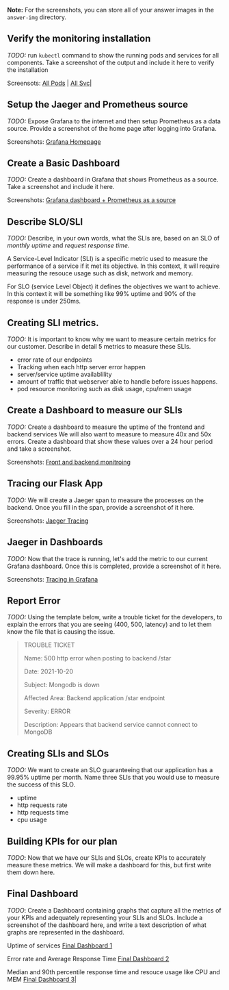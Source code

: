 **Note:** For the screenshots, you can store all of your answer images in the `answer-img` directory.

## Verify the monitoring installation

*TODO:* run `kubectl` command to show the running pods and services for all components. Take a screenshot of the output and include it here to verify the installation

Screensots:
[All Pods](answer-img/all_pods.png) |
[All Svc](answer-img/all_svc.png)|

## Setup the Jaeger and Prometheus source
*TODO:* Expose Grafana to the internet and then setup Prometheus as a data source. Provide a screenshot of the home page after logging into Grafana.

Screenshots:
[Grafana Homepage](answer-img/Grafana_HomePage.png)

## Create a Basic Dashboard
*TODO:* Create a dashboard in Grafana that shows Prometheus as a source. Take a screenshot and include it here.

Screenshots:
[Grafana dashboard + Prometheus as a source](answer-img/Basic_dashboard_with_prom_as_source.png)

## Describe SLO/SLI
*TODO:* Describe, in your own words, what the SLIs are, based on an SLO of *monthly uptime* and *request response time*.

A Service-Level Indicator (SLI) is a specific metric used to measure the performance of a service if it met its objective. In this context, it will require measuring the resouce usage such as disk, network and memory.

For SLO (service Level Object) it defines the objectives we want to achieve. In this context it will be something like 99% uptime and 90% of the response is under 250ms.

## Creating SLI metrics.
*TODO:* It is important to know why we want to measure certain metrics for our customer. Describe in detail 5 metrics to measure these SLIs. 

- error rate of our endpoints
- Tracking when each http server error happen
- server/service uptime availablility
- amount of traffic that webserver able to handle before issues happens.
- pod resource monitoring such as disk usage, cpu/mem usage

## Create a Dashboard to measure our SLIs
*TODO:* Create a dashboard to measure the uptime of the frontend and backend services We will also want to measure to measure 40x and 50x errors. Create a dashboard that show these values over a 24 hour period and take a screenshot.

Screenshots:
[Front and backend monitroing](answer-img/FrontEnd_BackEnd_Monitor.png)

## Tracing our Flask App
*TODO:*  We will create a Jaeger span to measure the processes on the backend. Once you fill in the span, provide a screenshot of it here.

Screenshots:
[Jaeger Tracing](answer-img/jaegaer_app.png)

## Jaeger in Dashboards
*TODO:* Now that the trace is running, let's add the metric to our current Grafana dashboard. Once this is completed, provide a screenshot of it here.

Screenshots:
[Tracing in Grafana](answer-img/jaeger_grafana.png)

## Report Error
*TODO:* Using the template below, write a trouble ticket for the developers, to explain the errors that you are seeing (400, 500, latency) and to let them know the file that is causing the issue.

> TROUBLE TICKET
>
>Name: 500 http error when posting to backend /star
>
>Date: 2021-10-20
>
>Subject: Mongodb is down
>
>Affected Area: Backend application /star endpoint
>
>Severity: ERROR
>
>Description: Appears that backend service cannot connect to MongoDB


## Creating SLIs and SLOs
*TODO:* We want to create an SLO guaranteeing that our application has a 99.95% uptime per month. Name three SLIs that you would use to measure the success of this SLO.

- uptime
- http requests rate
- http requests time
- cpu usage

## Building KPIs for our plan
*TODO*: Now that we have our SLIs and SLOs, create KPIs to accurately measure these metrics. We will make a dashboard for this, but first write them down here.

## Final Dashboard
*TODO*: Create a Dashboard containing graphs that capture all the metrics of your KPIs and adequately representing your SLIs and SLOs. Include a screenshot of the dashboard here, and write a text description of what graphs are represented in the dashboard.  

Uptime of services
[Final Dashboard 1](answer-img/FinalDashboard_1.png) 

Error rate and Average Response Time
[Final Dashboard 2](answer-img/FinalDashboard_2.png) 

Median and 90th percentile response time and resouce usage like CPU and MEM
[Final Dashboard 3](answer-img/FinalDashboard_3.png)|